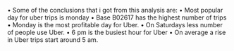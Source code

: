 •	Some of the conclusions that i got from this analysis are:
•	Most popular day for uber trips is monday
•	Base B02617 has the highest number of trips
•	Monday is the most profitable day for Uber.
•	On Saturdays less number of people use Uber.
•	6 pm is the busiest hour for Uber
•	On average a rise in Uber trips start around 5 am.

